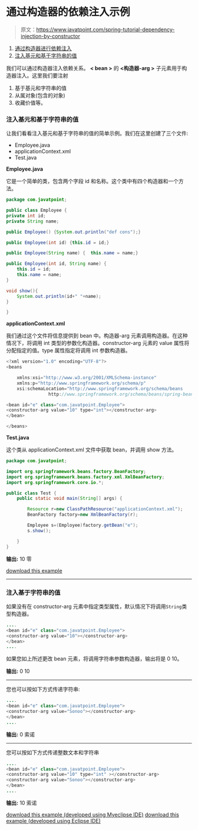 # 通过构造器的依赖注入示例

> 原文：<https://www.javatpoint.com/spring-tutorial-dependency-injection-by-constructor>

1.  [通过构造器进行依赖注入](#)
2.  [注入基元和基于字符串的值](#ips)

我们可以通过构造器注入依赖关系。 **< bean >** 的 **<构造器-arg >** 子元素用于构造器注入。这里我们要注射

1.  基于基元和字符串的值
2.  从属对象(包含的对象)
3.  收藏价值等。

### 注入基元和基于字符串的值

让我们看看注入基元和基于字符串的值的简单示例。我们在这里创建了三个文件:

*   Employee.java
*   applicationContext.xml
*   Test.java

**Employee.java**

它是一个简单的类，包含两个字段 id 和名称。这个类中有四个构造器和一个方法。

```java
package com.javatpoint;

public class Employee {
private int id;
private String name;

public Employee() {System.out.println("def cons");}

public Employee(int id) {this.id = id;}

public Employee(String name) {	this.name = name;}

public Employee(int id, String name) {
	this.id = id;
	this.name = name;
}

void show(){
	System.out.println(id+" "+name);
}

}

```

**applicationContext.xml**

我们通过这个文件将信息提供到 bean 中。构造器-arg 元素调用构造器。在这种情况下，将调用 int 类型的参数化构造器。constructor-arg 元素的 value 属性将分配指定的值。type 属性指定将调用 int 参数构造器。

```java
<?xml version="1.0" encoding="UTF-8"?>
<beans

	xmlns:xsi="http://www.w3.org/2001/XMLSchema-instance"
	xmlns:p="http://www.springframework.org/schema/p"
	xsi:schemaLocation="http://www.springframework.org/schema/beans
                http://www.springframework.org/schema/beans/spring-beans-3.0.xsd">

<bean id="e" class="com.javatpoint.Employee">
<constructor-arg value="10" type="int"></constructor-arg>
</bean>

</beans>

```

**Test.java**

这个类从 applicationContext.xml 文件中获取 bean，并调用 show 方法。

```java
package com.javatpoint;

import org.springframework.beans.factory.BeanFactory;
import org.springframework.beans.factory.xml.XmlBeanFactory;
import org.springframework.core.io.*;

public class Test {
	public static void main(String[] args) {

		Resource r=new ClassPathResource("applicationContext.xml");
		BeanFactory factory=new XmlBeanFactory(r);

		Employee s=(Employee)factory.getBean("e");
		s.show();

	}
}

```

**输出:** 10 零

[download this example](https://static.javatpoint.com/src/sp/dicons.zip)

* * *

### 注入基于字符串的值

如果没有在 constructor-arg 元素中指定类型属性，默认情况下将调用`String`类型构造器。

```java
....
<bean id="e" class="com.javatpoint.Employee">
<constructor-arg value="10"></constructor-arg>
</bean>
....

```

如果您如上所述更改 bean 元素，将调用字符串参数构造器，输出将是 0 10。

**输出:** 0 10

* * *

您也可以按如下方式传递字符串:

```java
....
<bean id="e" class="com.javatpoint.Employee">
<constructor-arg value="Sonoo"></constructor-arg>
</bean>
....

```

**输出:** 0 索诺

* * *

您可以按如下方式传递整数文本和字符串

```java
....
<bean id="e" class="com.javatpoint.Employee">
<constructor-arg value="10" type="int" ></constructor-arg>
<constructor-arg value="Sonoo"></constructor-arg>
</bean>
....

```

**输出:** 10 索诺

[download this example (developed using Myeclipse IDE)](https://static.javatpoint.com/src/sp/dicons.zip)
[download this example (developed using Eclipse IDE)](https://static.javatpoint.com/src/sp/eclipse/dicons.zip)